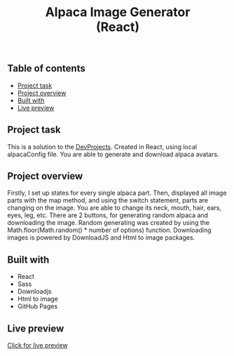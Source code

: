 <h1 align="center">
  Alpaca Image Generator <br/> 
  (React)
</h1>
<br>

## Table of contents

- [Project task](#project-task)
- [Project overview](#project-overview)
- [Built with](#built-with)
- [Live preview](#live-preview)

## Project task

This is a solution to the [DevProjects](https://www.codementor.io/projects/web/alpaca-image-generator-website-ce2oc0eus8). Created in React, using local alpacaConfig file. You are able to generate and download alpaca avatars. 

## Project overview

Firstly, I set up states for every single alpaca part. Then, displayed all image parts with the map method, and using the switch statement, parts are changing on the image. You are able to change its neck, mouth, hair, ears, eyes, leg, etc. There are 2 buttons, for generating random alpaca and downloading the image. Random generating was created by using the Math.floor(Math.random() * number of options) function. Downloading images is powered by DownloadJS and Html to image packages.

## Built with

- React
- Sass
- Downloadjs
- Html to image
- GitHub Pages

## Live preview

[Click for live preview](https://jeko10.github.io/Alpaca-Image-Generator/)
